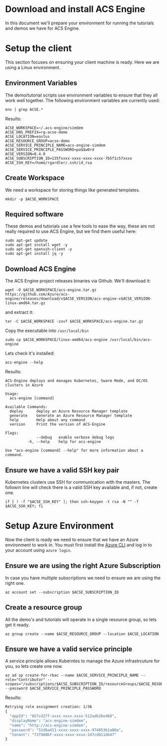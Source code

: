 # Download and install ACS Engine

In this document we'll prepare your environment for running the
tutorials and demos we have for ACS Engine.

# Setup the client

This section focuses on ensuring your client machine is ready. Here we
are using a Linux environment.

## Environment Variables

The demo/tutorial scripts use environment variables to ensure that
they all work well together. The following environment variables are
currently used:

```
env | grep ACSE.*
```

Results:

```
ACSE_WORKSPACE=~/.acs-engine/simdem
ACSE_DNS_PREFIX=rg-acse-demo
ACSE_LOCATION=eastus
ACSE_RESOURCE_GROUP=acse-demo
ACSE_SERVICE_PRINCIPLE_NAME=acs-engine-simdem
ACSE_SERVICE_PRINCIPLE_PASSWORD=pa$$w0rd
ACSE_VERSION=0.4.0
ACSE_SUBSCRIPTION_ID=135fxxxx-xxxx-xxxx-xxxx-7b5f1c57xxxx
ACSE_SSH_KEY=/home/rgardler/.ssh/id_rsa
```

## Create Workspace

We need a workspace for storing things like generated templates.

```
mkdir -p $ACSE_WORKSPACE
```

## Required software

These demos and tutorials use a few tools to ease the way, these are
not really required to use ACS Engine, but we find them useful here:

```
sudo apt-get update
sudo apt-get install wget -y
sudo apt-get openssh-client -y
sudo apt-get install jq -y
```

## Download ACS Engine

The ACS Engine project releases binaries via Github. We'll download
it:

```
wget -O $ACSE_WORKSPACE/acs-engine.tar.gz https://github.com/Azure/acs-engine/releases/download/v$ACSE_VERSION/acs-engine-v$ACSE_VERSION-linux-amd64.tar.gz
```

and extract it:

```
tar -C $ACSE_WORKSPACE -zxvf $ACSE_WORKSPACE/acs-engine.tar.gz
```

Copy the executable into `/usr/local/bin`

```
sudo cp $ACSE_WORKSPACE/linux-amd64/acs-engine /usr/local/bin/acs-engine
```

Lets check it's installed:

```
acs-engine --help
```

Results:

```
ACS-Engine deploys and manages Kubernetes, Swarm Mode, and DC/OS clusters in Azure

Usage:
  acs-engine [command]
  
Available Commands:
  deploy      deploy an Azure Resource Manager template
  generate    Generate an Azure Resource Manager template
  help        Help about any command
  version     Print the version of ACS-Engine
		  
Flags:
	          --debug   enable verbose debug logs
	      -h, --help    help for acs-engine
				  
Use "acs-engine [command] --help" for more information about a command.
```

## Ensure we have a valid SSH key pair

Kubernetes clusters use SSH for communication with the masters. The
followin line will check there is a valid SSH key available and, if
not, create one.

```
if [ ! -f "$ACSE_SSH_KEY" ]; then ssh-keygen -t rsa -N "" -f $ACSE_SSH_KEY; fi
```

# Setup Azure Environment

Now the client is ready we need to ensure that we have an Azure
environment to work in. You must first install
the
[Azure CLI](https://docs.microsoft.com/en-us/cli/azure/install-azure-cli) and
log in to your account using `azure login`.

## Ensure we are using the right Azure Subscription

In case you have multiple subscriptions we need to ensure we are using
the right one.

```
az account set --subscription $ACSE_SUBSCRIPTION_ID
```

## Create a resource group

All the demo's and tutorials will operate in a single resource group,
so lets get it ready.

```
az group create --name $ACSE_RESOURCE_GROUP --location $ACSE_LOCATION
```

## Ensure we have a valid service principle

A service principle allows Kuberntes to manage the Azure
infrastrcuture for you, so lets create one now.

```
az ad sp create-for-rbac --name $ACSE_SERVICE_PRINCIPLE_NAME --role="Contributor" --scopes="/subscriptions/$ACSE_SUBSCRIPTION_ID/resourceGroups/$ACSE_RESOURCE_GROUP" --password $ACSE_SERVICE_PRINCIPLE_PASSWORD
```

Results:

```expected_similarity=0.3
Retrying role assignment creation: 1/36
{
  "appId": "657cd27f-xxxx-xxxx-xxxx-512adb26e468",
  "displayName": "acs-engine-simdem",
  "name": "http://acs-engine-simdem",
  "password": "51d6a411-xxxx-xxxx-xxxx-974053b1a80a",
  "tenant": "72f988bf-xxxx-xxxx-xxxx-2d7cd011db47"
}
```




